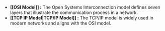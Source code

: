 - **[[OSI Model]] :** The Open Systems Interconnection model defines seven layers that illustrate the communication process in a network.
- **[[TCP IP Model|TCP/IP Model]]  :** The TCP/IP model is widely used in modern networks and aligns with the OSI model.
